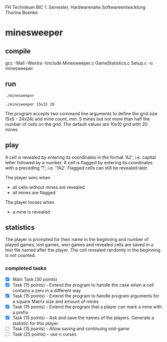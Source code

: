 FH Technikum BIC 1. Semester, Hardwarenahe Softwareentwicklung
Thorina Boenke

# minesweeper
## compile
gcc -Wall -Wextra -Iinclude Minesweeper.c GameStatistics.c Setup.c -o minesweeper

## run
```
./minesweeper

./minesweeper 15x15 20
```


The program accepts two command line arguments to define the grid size (5x5 - 24x24) and mine count, min. 5 mines but not more than half the number of cells on the grid. The default values are 10x10 grid with 20 mines.

## play
A cell is revealed by entering its coordinates in the format 'A2', i.e. capital letter followed by a number.
A cell is flagged by entering its coordinates with a preceding '?', i.e. '?A2'.
Flagged cells can still be revealed later.

The player wins when 
- all cells without mines are revealed
- all mines are flagged

The player looses when
- a mine is revealed

## statistics
The player is prompted for their name in the beginning and number of played games, lost games, won games and revealed cells are saved in a text file named after the player.
The cell revealed randomly in the beginning is not counted.

### completed tasks
- [x] Main Task (30 points)
- [x] Task (15 points) - Extend the program to handle the case when a cell contains a zero in a different way
- [x] Task (15 points) - Extend the program to handle program arguments for a square Matrix size and amount of mines
- [x] Task (15 points) - Extend the program that a player can mark a mine with a prefix
- [x] Task (15 points) - Ask and save the names of the players. Generate a statistic for this player.
- [ ] Task (15 points) - Allow saving and continuing mid-game
- [ ] Task (25 points) - use n curses
